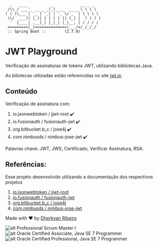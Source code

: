 ```
  .   ____          _            __ _ _
 /\\ / ___'_ __ _ _(_)_ __  __ _ \ \ \ \
( ( )\___ | '_ | '_| | '_ \/ _` | \ \ \ \
 \\/  ___)| |_)| | | | | || (_| |  ) ) ) )
  '  |____| .__|_| |_|_| |_\__, | / / / /
 =========|_|==============|___/=/_/_/_/
 :: Spring Boot ::        (2.7.0)
```

# JWT Playground

Verificação de assinaturas de tokens JWT, utilizando bibliotecas Java.

As biliotecas utilizadas estão referencidas no site [jwt.io](https://jwt.io/libraries).

## Conteúdo
Verificação de assinatura com:
1. io.jsonwebtoken / jjwt-root :heavy_check_mark:
2. io.fusionauth / fusionauth-jwt  :heavy_check_mark:
3. org.bitbucket.b_c / jose4j  :heavy_check_mark:
4. com.nimbusds / nimbus-jose-jwt  :heavy_check_mark:

Palavras chave: JWT, JWS, Certificado, Verificar Assinatura, RSA.

## Referências:

Esse projeto desenvolvido utilizando a documentação dos respectivos projetos

1. [io.jsonwebtoken / jjwt-root](https://github.com/jwtk/jjwt)
1. [io.fusionauth / fusionauth-jwt](https://github.com/fusionauth/fusionauth-jwt)
1. [org.bitbucket.b_c / jose4j](https://bitbucket.org/b_c/jose4j/wiki/Home)
1. [com.nimbusds / nimbus-jose-jwt ](https://bitbucket.org/connect2id/nimbus-jose-jwt/wiki/Home)


Made with :heart: by [Dherkyan Ribeiro](https://www.credly.com/users/dherkyan-ribeiro-da-silva/badges)


![alt Professional Scrum Master I](https://images.credly.com/size/110x110/images/12bddaac-9b71-43fd-a81e-71ebd144ee52/BADGES_FINAL_PSM-I_600.png)
![alt Oracle Certified Associate, Java SE 7 Programmer](https://images.credly.com/size/110x110/images/9956323d-90eb-4a7a-9fc6-4750ce433d3a/Oracle-Certification-badge_OC-Associate600X600.png)
![alt Oracle Certified Professional, Java SE 7 Programmer](https://images.credly.com/size/110x110/images/3661e48f-ee1c-47fc-a474-b84fca370a19/Oracle-Certification-badge_OC-Professional600X600.png)


